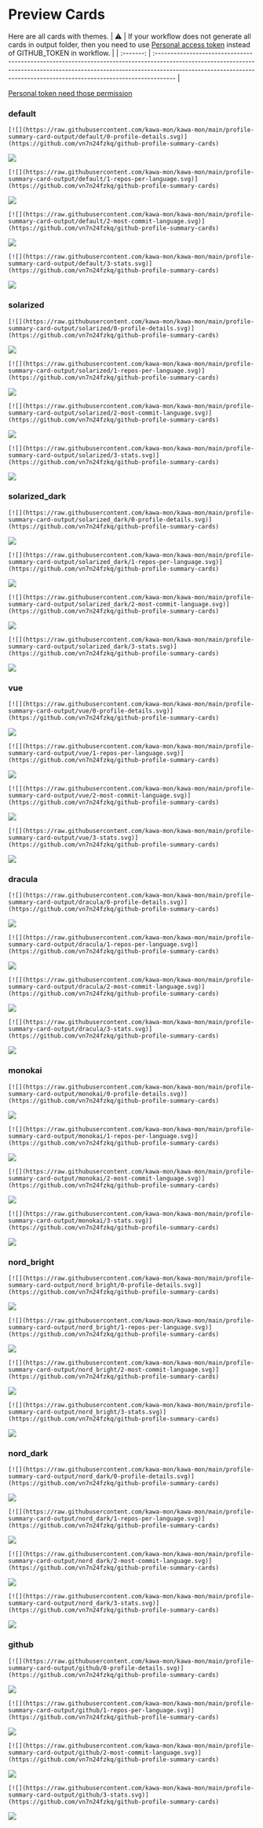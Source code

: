 
# Preview Cards

Here are all cards with themes.
| :warning: | If your workflow does not generate all cards in output folder, then you need to use [Personal access token](https://docs.github.com/en/actions/configuring-and-managing-workflows/creating-and-storing-encrypted-secrets) instead of GITHUB_TOKEN in workflow. |
| :-------: | :------------------------------------------------------------------------------------------------------------------------------------------------------------------------------------------------------------------------------------------------ |

[Personal token need those permission](https://github.com/vn7n24fzkq/github-profile-summary-cards/wiki/Personal-access-token-permissions)


### default


```
[![](https://raw.githubusercontent.com/kawa-mon/kawa-mon/main/profile-summary-card-output/default/0-profile-details.svg)](https://github.com/vn7n24fzkq/github-profile-summary-cards)
```
![](https://raw.githubusercontent.com/kawa-mon/kawa-mon/main/profile-summary-card-output/default/0-profile-details.svg)


```
[![](https://raw.githubusercontent.com/kawa-mon/kawa-mon/main/profile-summary-card-output/default/1-repos-per-language.svg)](https://github.com/vn7n24fzkq/github-profile-summary-cards)
```
![](https://raw.githubusercontent.com/kawa-mon/kawa-mon/main/profile-summary-card-output/default/1-repos-per-language.svg)


```
[![](https://raw.githubusercontent.com/kawa-mon/kawa-mon/main/profile-summary-card-output/default/2-most-commit-language.svg)](https://github.com/vn7n24fzkq/github-profile-summary-cards)
```
![](https://raw.githubusercontent.com/kawa-mon/kawa-mon/main/profile-summary-card-output/default/2-most-commit-language.svg)


```
[![](https://raw.githubusercontent.com/kawa-mon/kawa-mon/main/profile-summary-card-output/default/3-stats.svg)](https://github.com/vn7n24fzkq/github-profile-summary-cards)
```
![](https://raw.githubusercontent.com/kawa-mon/kawa-mon/main/profile-summary-card-output/default/3-stats.svg)


### solarized


```
[![](https://raw.githubusercontent.com/kawa-mon/kawa-mon/main/profile-summary-card-output/solarized/0-profile-details.svg)](https://github.com/vn7n24fzkq/github-profile-summary-cards)
```
![](https://raw.githubusercontent.com/kawa-mon/kawa-mon/main/profile-summary-card-output/solarized/0-profile-details.svg)


```
[![](https://raw.githubusercontent.com/kawa-mon/kawa-mon/main/profile-summary-card-output/solarized/1-repos-per-language.svg)](https://github.com/vn7n24fzkq/github-profile-summary-cards)
```
![](https://raw.githubusercontent.com/kawa-mon/kawa-mon/main/profile-summary-card-output/solarized/1-repos-per-language.svg)


```
[![](https://raw.githubusercontent.com/kawa-mon/kawa-mon/main/profile-summary-card-output/solarized/2-most-commit-language.svg)](https://github.com/vn7n24fzkq/github-profile-summary-cards)
```
![](https://raw.githubusercontent.com/kawa-mon/kawa-mon/main/profile-summary-card-output/solarized/2-most-commit-language.svg)


```
[![](https://raw.githubusercontent.com/kawa-mon/kawa-mon/main/profile-summary-card-output/solarized/3-stats.svg)](https://github.com/vn7n24fzkq/github-profile-summary-cards)
```
![](https://raw.githubusercontent.com/kawa-mon/kawa-mon/main/profile-summary-card-output/solarized/3-stats.svg)


### solarized_dark


```
[![](https://raw.githubusercontent.com/kawa-mon/kawa-mon/main/profile-summary-card-output/solarized_dark/0-profile-details.svg)](https://github.com/vn7n24fzkq/github-profile-summary-cards)
```
![](https://raw.githubusercontent.com/kawa-mon/kawa-mon/main/profile-summary-card-output/solarized_dark/0-profile-details.svg)


```
[![](https://raw.githubusercontent.com/kawa-mon/kawa-mon/main/profile-summary-card-output/solarized_dark/1-repos-per-language.svg)](https://github.com/vn7n24fzkq/github-profile-summary-cards)
```
![](https://raw.githubusercontent.com/kawa-mon/kawa-mon/main/profile-summary-card-output/solarized_dark/1-repos-per-language.svg)


```
[![](https://raw.githubusercontent.com/kawa-mon/kawa-mon/main/profile-summary-card-output/solarized_dark/2-most-commit-language.svg)](https://github.com/vn7n24fzkq/github-profile-summary-cards)
```
![](https://raw.githubusercontent.com/kawa-mon/kawa-mon/main/profile-summary-card-output/solarized_dark/2-most-commit-language.svg)


```
[![](https://raw.githubusercontent.com/kawa-mon/kawa-mon/main/profile-summary-card-output/solarized_dark/3-stats.svg)](https://github.com/vn7n24fzkq/github-profile-summary-cards)
```
![](https://raw.githubusercontent.com/kawa-mon/kawa-mon/main/profile-summary-card-output/solarized_dark/3-stats.svg)


### vue


```
[![](https://raw.githubusercontent.com/kawa-mon/kawa-mon/main/profile-summary-card-output/vue/0-profile-details.svg)](https://github.com/vn7n24fzkq/github-profile-summary-cards)
```
![](https://raw.githubusercontent.com/kawa-mon/kawa-mon/main/profile-summary-card-output/vue/0-profile-details.svg)


```
[![](https://raw.githubusercontent.com/kawa-mon/kawa-mon/main/profile-summary-card-output/vue/1-repos-per-language.svg)](https://github.com/vn7n24fzkq/github-profile-summary-cards)
```
![](https://raw.githubusercontent.com/kawa-mon/kawa-mon/main/profile-summary-card-output/vue/1-repos-per-language.svg)


```
[![](https://raw.githubusercontent.com/kawa-mon/kawa-mon/main/profile-summary-card-output/vue/2-most-commit-language.svg)](https://github.com/vn7n24fzkq/github-profile-summary-cards)
```
![](https://raw.githubusercontent.com/kawa-mon/kawa-mon/main/profile-summary-card-output/vue/2-most-commit-language.svg)


```
[![](https://raw.githubusercontent.com/kawa-mon/kawa-mon/main/profile-summary-card-output/vue/3-stats.svg)](https://github.com/vn7n24fzkq/github-profile-summary-cards)
```
![](https://raw.githubusercontent.com/kawa-mon/kawa-mon/main/profile-summary-card-output/vue/3-stats.svg)


### dracula


```
[![](https://raw.githubusercontent.com/kawa-mon/kawa-mon/main/profile-summary-card-output/dracula/0-profile-details.svg)](https://github.com/vn7n24fzkq/github-profile-summary-cards)
```
![](https://raw.githubusercontent.com/kawa-mon/kawa-mon/main/profile-summary-card-output/dracula/0-profile-details.svg)


```
[![](https://raw.githubusercontent.com/kawa-mon/kawa-mon/main/profile-summary-card-output/dracula/1-repos-per-language.svg)](https://github.com/vn7n24fzkq/github-profile-summary-cards)
```
![](https://raw.githubusercontent.com/kawa-mon/kawa-mon/main/profile-summary-card-output/dracula/1-repos-per-language.svg)


```
[![](https://raw.githubusercontent.com/kawa-mon/kawa-mon/main/profile-summary-card-output/dracula/2-most-commit-language.svg)](https://github.com/vn7n24fzkq/github-profile-summary-cards)
```
![](https://raw.githubusercontent.com/kawa-mon/kawa-mon/main/profile-summary-card-output/dracula/2-most-commit-language.svg)


```
[![](https://raw.githubusercontent.com/kawa-mon/kawa-mon/main/profile-summary-card-output/dracula/3-stats.svg)](https://github.com/vn7n24fzkq/github-profile-summary-cards)
```
![](https://raw.githubusercontent.com/kawa-mon/kawa-mon/main/profile-summary-card-output/dracula/3-stats.svg)


### monokai


```
[![](https://raw.githubusercontent.com/kawa-mon/kawa-mon/main/profile-summary-card-output/monokai/0-profile-details.svg)](https://github.com/vn7n24fzkq/github-profile-summary-cards)
```
![](https://raw.githubusercontent.com/kawa-mon/kawa-mon/main/profile-summary-card-output/monokai/0-profile-details.svg)


```
[![](https://raw.githubusercontent.com/kawa-mon/kawa-mon/main/profile-summary-card-output/monokai/1-repos-per-language.svg)](https://github.com/vn7n24fzkq/github-profile-summary-cards)
```
![](https://raw.githubusercontent.com/kawa-mon/kawa-mon/main/profile-summary-card-output/monokai/1-repos-per-language.svg)


```
[![](https://raw.githubusercontent.com/kawa-mon/kawa-mon/main/profile-summary-card-output/monokai/2-most-commit-language.svg)](https://github.com/vn7n24fzkq/github-profile-summary-cards)
```
![](https://raw.githubusercontent.com/kawa-mon/kawa-mon/main/profile-summary-card-output/monokai/2-most-commit-language.svg)


```
[![](https://raw.githubusercontent.com/kawa-mon/kawa-mon/main/profile-summary-card-output/monokai/3-stats.svg)](https://github.com/vn7n24fzkq/github-profile-summary-cards)
```
![](https://raw.githubusercontent.com/kawa-mon/kawa-mon/main/profile-summary-card-output/monokai/3-stats.svg)


### nord_bright


```
[![](https://raw.githubusercontent.com/kawa-mon/kawa-mon/main/profile-summary-card-output/nord_bright/0-profile-details.svg)](https://github.com/vn7n24fzkq/github-profile-summary-cards)
```
![](https://raw.githubusercontent.com/kawa-mon/kawa-mon/main/profile-summary-card-output/nord_bright/0-profile-details.svg)


```
[![](https://raw.githubusercontent.com/kawa-mon/kawa-mon/main/profile-summary-card-output/nord_bright/1-repos-per-language.svg)](https://github.com/vn7n24fzkq/github-profile-summary-cards)
```
![](https://raw.githubusercontent.com/kawa-mon/kawa-mon/main/profile-summary-card-output/nord_bright/1-repos-per-language.svg)


```
[![](https://raw.githubusercontent.com/kawa-mon/kawa-mon/main/profile-summary-card-output/nord_bright/2-most-commit-language.svg)](https://github.com/vn7n24fzkq/github-profile-summary-cards)
```
![](https://raw.githubusercontent.com/kawa-mon/kawa-mon/main/profile-summary-card-output/nord_bright/2-most-commit-language.svg)


```
[![](https://raw.githubusercontent.com/kawa-mon/kawa-mon/main/profile-summary-card-output/nord_bright/3-stats.svg)](https://github.com/vn7n24fzkq/github-profile-summary-cards)
```
![](https://raw.githubusercontent.com/kawa-mon/kawa-mon/main/profile-summary-card-output/nord_bright/3-stats.svg)


### nord_dark


```
[![](https://raw.githubusercontent.com/kawa-mon/kawa-mon/main/profile-summary-card-output/nord_dark/0-profile-details.svg)](https://github.com/vn7n24fzkq/github-profile-summary-cards)
```
![](https://raw.githubusercontent.com/kawa-mon/kawa-mon/main/profile-summary-card-output/nord_dark/0-profile-details.svg)


```
[![](https://raw.githubusercontent.com/kawa-mon/kawa-mon/main/profile-summary-card-output/nord_dark/1-repos-per-language.svg)](https://github.com/vn7n24fzkq/github-profile-summary-cards)
```
![](https://raw.githubusercontent.com/kawa-mon/kawa-mon/main/profile-summary-card-output/nord_dark/1-repos-per-language.svg)


```
[![](https://raw.githubusercontent.com/kawa-mon/kawa-mon/main/profile-summary-card-output/nord_dark/2-most-commit-language.svg)](https://github.com/vn7n24fzkq/github-profile-summary-cards)
```
![](https://raw.githubusercontent.com/kawa-mon/kawa-mon/main/profile-summary-card-output/nord_dark/2-most-commit-language.svg)


```
[![](https://raw.githubusercontent.com/kawa-mon/kawa-mon/main/profile-summary-card-output/nord_dark/3-stats.svg)](https://github.com/vn7n24fzkq/github-profile-summary-cards)
```
![](https://raw.githubusercontent.com/kawa-mon/kawa-mon/main/profile-summary-card-output/nord_dark/3-stats.svg)


### github


```
[![](https://raw.githubusercontent.com/kawa-mon/kawa-mon/main/profile-summary-card-output/github/0-profile-details.svg)](https://github.com/vn7n24fzkq/github-profile-summary-cards)
```
![](https://raw.githubusercontent.com/kawa-mon/kawa-mon/main/profile-summary-card-output/github/0-profile-details.svg)


```
[![](https://raw.githubusercontent.com/kawa-mon/kawa-mon/main/profile-summary-card-output/github/1-repos-per-language.svg)](https://github.com/vn7n24fzkq/github-profile-summary-cards)
```
![](https://raw.githubusercontent.com/kawa-mon/kawa-mon/main/profile-summary-card-output/github/1-repos-per-language.svg)


```
[![](https://raw.githubusercontent.com/kawa-mon/kawa-mon/main/profile-summary-card-output/github/2-most-commit-language.svg)](https://github.com/vn7n24fzkq/github-profile-summary-cards)
```
![](https://raw.githubusercontent.com/kawa-mon/kawa-mon/main/profile-summary-card-output/github/2-most-commit-language.svg)


```
[![](https://raw.githubusercontent.com/kawa-mon/kawa-mon/main/profile-summary-card-output/github/3-stats.svg)](https://github.com/vn7n24fzkq/github-profile-summary-cards)
```
![](https://raw.githubusercontent.com/kawa-mon/kawa-mon/main/profile-summary-card-output/github/3-stats.svg)


